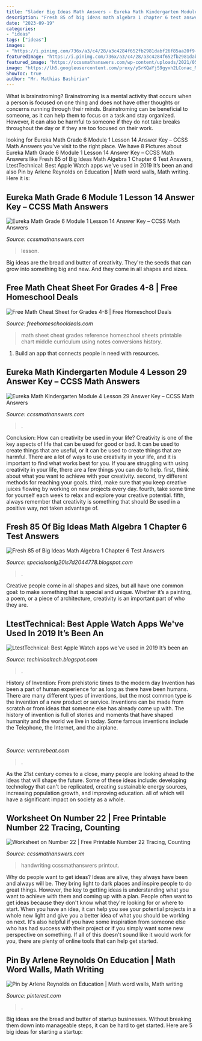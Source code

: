 ```yaml
---
title: "Slader Big Ideas Math Answers - Eureka Math Kindergarten Module 4 Lesson 29 Answer Key – Ccss Math Answers"
description: "Fresh 85 of big ideas math algebra 1 chapter 6 test answers"
date: "2023-09-19"
categories:
- "ideas"
tags: ["ideas"]
images:
- "https://i.pinimg.com/736x/a3/c4/28/a3c4284f652fb2981dabf26f85aa20f9--classroom-activities-math-classroom.jpg"
featuredImage: "https://i.pinimg.com/736x/a3/c4/28/a3c4284f652fb2981dabf26f85aa20f9--classroom-activities-math-classroom.jpg"
featured_image: "https://ccssmathanswers.com/wp-content/uploads/2021/05/Worksheet-on-Number-Twenty-Two-1063x1536.jpg"
image: "https://lh5.googleusercontent.com/proxy/ySrKQaYjS9gyxh2LConac_MYYrkvyv99GhyQxVgDM9BghxFyJWdhKaaCnlq7_YRFvAjaE0W3Xm9NYb787dQylNm0D_PfdJZh3_w3sNhGYA=w1200-h630-p-k-no-nu"
ShowToc: true
author: "Mr. Mathias Bashirian"
---
```



What is brainstroming?
Brainstroming is a mental activity that occurs when a person is focused on one thing and does not have other thoughts or concerns running through their minds. Brainstroming can be beneficial to someone, as it can help them to focus on a task and stay organized. However, it can also be harmful to someone if they do not take breaks throughout the day or if they are too focused on their work.

	

		
looking for Eureka Math Grade 6 Module 1 Lesson 14 Answer Key – CCSS Math Answers you've visit to the right place. We have 8 Pictures about Eureka Math Grade 6 Module 1 Lesson 14 Answer Key – CCSS Math Answers like Fresh 85 of Big Ideas Math Algebra 1 Chapter 6 Test Answers, LtestTechnical: Best Apple Watch apps we&#039;ve used in 2019 It’s been an and also Pin by Arlene Reynolds on Education | Math word walls, Math writing. Here it is:
		
    
## Eureka Math Grade 6 Module 1 Lesson 14 Answer Key – CCSS Math Answers

<img loading=lazy src="https://ccssmathanswers.com/wp-content/uploads/2021/03/Eureka-Math-Grade-6-Module-1-Lesson-14-Exit-Ticket-Answer-Key-19.png" onerror="this.onerror=null;this.src='https://tse1.mm.bing.net/th?id=OIP.f9TaBv-Ly4KWRiJW1XChvwHaCu&amp;pid=15.1';" alt="Eureka Math Grade 6 Module 1 Lesson 14 Answer Key – CCSS Math Answers">

_Source: ccssmathanswers.com_

>lesson. 

	

Big ideas are the bread and butter of creativity. They're the seeds that can grow into something big and new. And they come in all shapes and sizes.

    
## Free Math Cheat Sheet For Grades 4-8 | Free Homeschool Deals

<img loading=lazy src="http://www.freehomeschooldeals.com/wp-content/uploads/2014/03/Math-Cheat-Sheet.jpg" onerror="this.onerror=null;this.src='https://tse4.mm.bing.net/th?id=OIP.ZiMwW0skFASAgpaaD_dkWwHaJl&amp;pid=15.1';" alt="Free Math Cheat Sheet for Grades 4-8 | Free Homeschool Deals">

_Source: freehomeschooldeals.com_

>math sheet cheat grades reference homeschool sheets printable chart middle curriculum using notes conversions history. 

	

1. Build an app that connects people in need with resources.

    
## Eureka Math Kindergarten Module 4 Lesson 29 Answer Key – CCSS Math Answers

<img loading=lazy src="https://ccssmathanswers.com/wp-content/uploads/2021/03/Engage-NY-Eureka-Math-Kindergarten-Module-4-Lesson-29-Answer-Key-Eureka-Math-Kindergarten-Module-4-Lesson-29-Core-Fluency-Practice-Set-A-Answer-Key-My-Addition-Practice.jpg" onerror="this.onerror=null;this.src='https://tse3.mm.bing.net/th?id=OIP.dVxBYGYjQ9R8x_eA-ERtzAHaG-&amp;pid=15.1';" alt="Eureka Math Kindergarten Module 4 Lesson 29 Answer Key – CCSS Math Answers">

_Source: ccssmathanswers.com_

>. 

	

Conclusion: How can creativity be used in your life?
Creativity is one of the key aspects of life that can be used for good or bad. It can be used to create things that are useful, or it can be used to create things that are harmful. There are a lot of ways to use creativity in your life, and it is important to find what works best for you. If you are struggling with using creativity in your life, there are a few things you can do to help. first, think about what you want to achieve with your creativity. second, try different methods for reaching your goals. third, make sure that you keep creative juices flowing by working on new projects every day. fourth, take some time for yourself each week to relax and explore your creative potential. fifth, always remember that creativity is something that should Be used in a positive way, not taken advantage of.

    
## Fresh 85 Of Big Ideas Math Algebra 1 Chapter 6 Test Answers

<img loading=lazy src="https://lh3.googleusercontent.com/proxy/f4g8-2krGQU4t3HYozkYvn4PRAULISI2Xt-G4K85KalbkdOVoMawtzrJqhvjSBFpTyvkzgsr8AxIUFGTrnzuriOB1wHLeWYBenVfU-bwhiLElWAi8IqqWH_sSUzbfcwQgrMcWlh4lmo=w1200-h630-p-k-no-nu" onerror="this.onerror=null;this.src='https://tse2.mm.bing.net/th?id=OIP.BfFsdKO8QnM-Df06W93hggHaF0&amp;pid=15.1';" alt="Fresh 85 of Big Ideas Math Algebra 1 Chapter 6 Test Answers">

_Source: specialsonlg20ls7d2044778.blogspot.com_

>. 

	

Creative people come in all shapes and sizes, but all have one common goal: to make something that is special and unique. Whether it’s a painting, a poem, or a piece of architecture, creativity is an important part of who they are.

    
## LtestTechnical: Best Apple Watch Apps We&#039;ve Used In 2019 It’s Been An

<img loading=lazy src="https://lh5.googleusercontent.com/proxy/ySrKQaYjS9gyxh2LConac_MYYrkvyv99GhyQxVgDM9BghxFyJWdhKaaCnlq7_YRFvAjaE0W3Xm9NYb787dQylNm0D_PfdJZh3_w3sNhGYA=w1200-h630-p-k-no-nu" onerror="this.onerror=null;this.src='https://tse1.mm.bing.net/th?id=OIP.RpA6hGS32hc2VIVNEvtmXwHaEK&amp;pid=15.1';" alt="LtestTechnical: Best Apple Watch apps we&#039;ve used in 2019 It’s been an">

_Source: techinicaltech.blogspot.com_

>. 

	

History of Invention: From prehistoric times to the modern day
Invention has been a part of human experience for as long as there have been humans. There are many different types of inventions, but the most common type is the invention of a new product or service. Inventions can be made from scratch or from ideas that someone else has already come up with. The history of invention is full of stories and moments that have shaped humanity and the world we live in today. Some famous inventions include the Telephone, the Internet, and the airplane.

    
## 

<img loading=lazy src="https://venturebeat.com/wp-content/uploads/2018/09/IMG_20180903_102707-1.jpg?w=757" onerror="this.onerror=null;this.src='https://tse3.mm.bing.net/th?id=OIP.Dnhhdm2edEw4m6F1HTB_ZgHaF3&amp;pid=15.1';" alt="">

_Source: venturebeat.com_

>. 

	

As the 21st century comes to a close, many people are looking ahead to the ideas that will shape the future. Some of these ideas include: developing technology that can't be replicated, creating sustainable energy sources, increasing population growth, and improving education. all of which will have a significant impact on society as a whole.

    
## Worksheet On Number 22 | Free Printable Number 22 Tracing, Counting

<img loading=lazy src="https://ccssmathanswers.com/wp-content/uploads/2021/05/Worksheet-on-Number-Twenty-Two-1063x1536.jpg" onerror="this.onerror=null;this.src='https://tse2.mm.bing.net/th?id=OIP.9Aj8D0AG3MjZua0wKT3G9AHaKs&amp;pid=15.1';" alt="Worksheet on Number 22 | Free Printable Number 22 Tracing, Counting">

_Source: ccssmathanswers.com_

>handwriting ccssmathanswers printout. 

	

Why do people want to get ideas?
Ideas are alive, they always have been and always will be. They bring light to dark places and inspire people to do great things. However, the key to getting ideas is understanding what you want to achieve with them and coming up with a plan. 
People often want to get ideas because they don't know what they're looking for or where to start. When you have an idea, it can help you see your potential projects in a whole new light and give you a better idea of what you should be working on next. It's also helpful if you have some inspiration from someone else who has had success with their project or if you simply want some new perspective on something. If all of this doesn't sound like it would work for you, there are plenty of online tools that can help get started.

    
## Pin By Arlene Reynolds On Education | Math Word Walls, Math Writing

<img loading=lazy src="https://i.pinimg.com/736x/a3/c4/28/a3c4284f652fb2981dabf26f85aa20f9--classroom-activities-math-classroom.jpg" onerror="this.onerror=null;this.src='https://tse2.mm.bing.net/th?id=OIP.4kqLy62hTwcEL-ty-0gNyAEUDh&amp;pid=15.1';" alt="Pin by Arlene Reynolds on Education | Math word walls, Math writing">

_Source: pinterest.com_

>. 

	

Big ideas are the bread and butter of startup businesses. Without breaking them down into manageable steps, it can be hard to get started. Here are 5 big ideas for starting a startup: 

